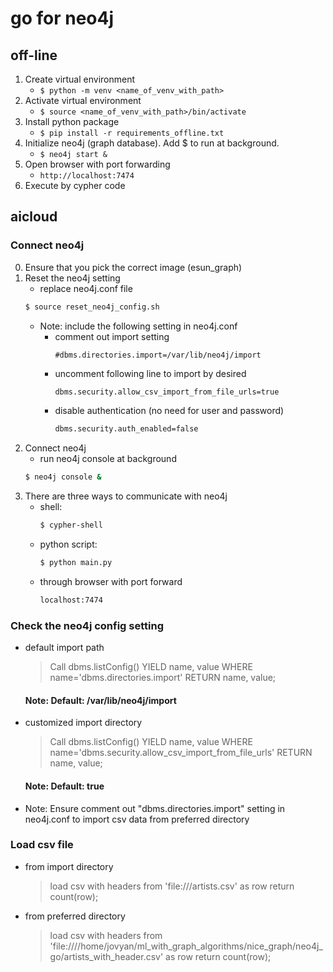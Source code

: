 # go for neo4j
## off-line
1. Create virtual environment
	- ```$ python -m venv <name_of_venv_with_path> ```
2. Activate virtual environment
	- ```$ source <name_of_venv_with_path>/bin/activate ```
3. Install python package
	- ```$ pip install -r requirements_offline.txt ```
4. Initialize neo4j (graph database). Add $ to run at background.
	- ```$ neo4j start &```
4. Open browser with port forwarding
	- ```http://localhost:7474```
5. Execute by cypher code

## aicloud
###  Connect neo4j
0. Ensure that you pick the correct image (esun_graph)
1. Reset the neo4j setting
	- replace neo4j.conf file
	```bash 
	$ source reset_neo4j_config.sh
	```
	- Note: include the following setting in neo4j.conf
		- comment out import setting
			```bash=
			#dbms.directories.import=/var/lib/neo4j/import
			```
		- uncomment following line to import by desired
			```bash
			dbms.security.allow_csv_import_from_file_urls=true
			```
		- disable authentication (no need for user and password)
			```bash
			dbms.security.auth_enabled=false
			```
2. Connect neo4j
	- run neo4j console at background
	```bash
	$ neo4j console &
	```
3. There are three ways to communicate with neo4j
	- shell: 
		```bash 
		$ cypher-shell 
		```
	- python script:
		```bash
		$ python main.py
		```
	- through browser with port forward 
		```bash
		localhost:7474
		```
### Check the neo4j config setting
- default import path
	> Call dbms.listConfig() YIELD name, value
				WHERE name='dbms.directories.import'
				RETURN name, value;

	#### Note: Default: /var/lib/neo4j/import
- customized import directory
	> Call dbms.listConfig() YIELD name, value
				WHERE name='dbms.security.allow_csv_import_from_file_urls'
				RETURN name, value;
	#### Note: Default: true
- Note: Ensure comment out "dbms.directories.import" setting in neo4j.conf to import csv data from preferred directory

### Load csv file 
- from import directory
	> load csv with headers from 'file:///artists.csv' as row return count(row);
- from preferred directory
	> load csv with headers from 'file:////home/jovyan/ml_with_graph_algorithms/nice_graph/neo4j_go/artists_with_header.csv' as row return count(row);
 
 